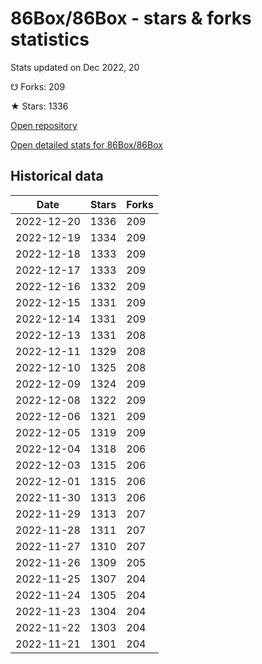 # 86Box/86Box - stars & forks statistics

Stats updated on Dec 2022, 20

☋ Forks: 209

★ Stars: 1336

[Open repository](https://github.com/86Box/86Box)

[Open detailed stats for 86Box/86Box](https://reviewgithub.com/rep/86Box/86Box)

## Historical data
| Date | Stars | Forks |
|------|-------|-------|
| 2022-12-20 | 1336 | 209 | 
| 2022-12-19 | 1334 | 209 | 
| 2022-12-18 | 1333 | 209 | 
| 2022-12-17 | 1333 | 209 | 
| 2022-12-16 | 1332 | 209 | 
| 2022-12-15 | 1331 | 209 | 
| 2022-12-14 | 1331 | 209 | 
| 2022-12-13 | 1331 | 208 | 
| 2022-12-11 | 1329 | 208 | 
| 2022-12-10 | 1325 | 208 | 
| 2022-12-09 | 1324 | 209 | 
| 2022-12-08 | 1322 | 209 | 
| 2022-12-06 | 1321 | 209 | 
| 2022-12-05 | 1319 | 209 | 
| 2022-12-04 | 1318 | 206 | 
| 2022-12-03 | 1315 | 206 | 
| 2022-12-01 | 1315 | 206 | 
| 2022-11-30 | 1313 | 206 | 
| 2022-11-29 | 1313 | 207 | 
| 2022-11-28 | 1311 | 207 | 
| 2022-11-27 | 1310 | 207 | 
| 2022-11-26 | 1309 | 205 | 
| 2022-11-25 | 1307 | 204 | 
| 2022-11-24 | 1305 | 204 | 
| 2022-11-23 | 1304 | 204 | 
| 2022-11-22 | 1303 | 204 | 
| 2022-11-21 | 1301 | 204 | 

